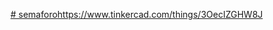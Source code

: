[# semaforo](https://www.tinkercad.com/things/3OecIZGHW8J)https://www.tinkercad.com/things/3OecIZGHW8J
